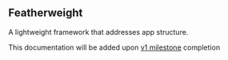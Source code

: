 ## Featherweight

A lightweight framework that addresses app structure. 

This documentation will be added upon [v1 milestone](https://github.com/daedelus-j/featherweight/issues?q=is%3Aopen+is%3Aissue+milestone%3A%22v1+-+Release%22) completion
